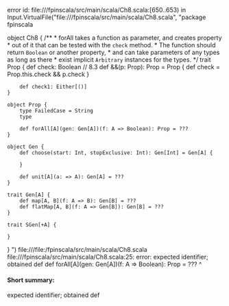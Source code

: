 error id: file://<WORKSPACE>/fpinscala/src/main/scala/Ch8.scala:[650..653) in Input.VirtualFile("file://<WORKSPACE>/fpinscala/src/main/scala/Ch8.scala", "package fpinscala

object Ch8 {
    /**
      * forAll takes a function as parameter, and creates property
      * out of it that can be tested with the `check` method. 
      * The function should return `Boolean` or another property, 
      * and can take parameters of any types as long as there 
      * exist implicit `Arbitrary` instances for the types. 
      */
    trait Prop {
        def check: Boolean
        // 8.3
        def &&(p: Prop): Prop = Prop {
            def check = Prop.this.check && p.check
        }
        
        def check1: Either[()]
    }

    object Prop {
        type FailedCase = String
        type 

        def forAll[A](gen: Gen[A])(f: A => Boolean): Prop = ???
    }

    object Gen {
        def choose(start: Int, stopExclusive: Int): Gen[Int] = Gen[A] {

        }

        def unit[A](a: => A): Gen[A] = ???
    }

    trait Gen[A] {
        def map[A, B](f: A => B): Gen[B] = ???
        def flatMap[A, B](f: A => Gen[B]): Gen[B] = ???
    }

    trait SGen[+A] {

    }

}
")
file://<WORKSPACE>/file:<WORKSPACE>/fpinscala/src/main/scala/Ch8.scala
file://<WORKSPACE>/fpinscala/src/main/scala/Ch8.scala:25: error: expected identifier; obtained def
        def forAll[A](gen: Gen[A])(f: A => Boolean): Prop = ???
        ^
#### Short summary: 

expected identifier; obtained def